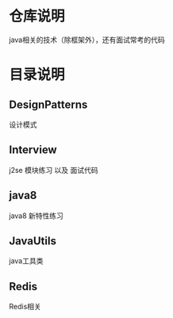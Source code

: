 # 仓库说明
java相关的技术（除框架外），还有面试常考的代码

# 目录说明
## DesignPatterns
设计模式

## Interview 
j2se 模块练习 以及 面试代码

## java8
java8 新特性练习

## JavaUtils
java工具类

## Redis
Redis相关




